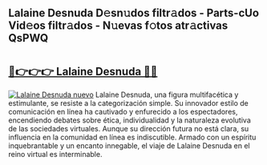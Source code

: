 ## Lalaine Desnuda D𝚎sn𝚞dos filtr𝚊dos - Parts-cUo Vid𝚎os filtr𝚊dos - N𝚞evas f𝚘tos atr𝚊ctivas QsPWQ

# <h2><a href="http://mb94c4.tromn.icu/?c=Lalaine+Desnuda">🔗👉👉👉 Lalaine Desnuda 🔗🔗</a></h2>

[![Lalaine Desnuda nuevo](https://i.imgur.com/pEAQMta.gif)](http://mb94c4.tromn.icu/?c=Lalaine+Desnuda)
Lalaine Desnuda, una figura multifacética y estimulante, se resiste a la categorización simple. Su innovador estilo de comunicación en línea ha cautivado y enfurecido a los espectadores, encendiendo debates sobre ética, individualidad y la naturaleza evolutiva de las sociedades virtuales. Aunque su dirección futura no está clara, su influencia en la comunidad en línea es indiscutible. Armado con un espíritu inquebrantable y un encanto innegable, el viaje de Lalaine Desnuda en el reino virtual es interminable.
